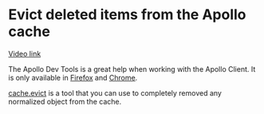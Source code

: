 # Evict deleted items from the Apollo cache

[Video link](https://www.egghead.io/lessons/egghead-evict-deleted-items-from-the-apollo-cache?pl=synchronize-client-and-server-state-in-react-using-apollo-client-a45b3b89)

<TimeStamp start="00:02" end="00:10">

The Apollo Dev Tools is a great help when working with the Apollo Client. It is only available in [Firefox](https://addons.mozilla.org/en-US/firefox/addon/apollo-developer-tools/) and [Chrome](https://chrome.google.com/webstore/detail/apollo-client-devtools/jdkknkkbebbapilgoeccciglkfbmbnfm?hl=en-US).

</TimeStamp>

<TimeStamp start="01:30" end="01:40">

[cache.evict](https://www.apollographql.com/docs/react/caching/garbage-collection/#cacheevict) is a tool that you can use to completely removed any normalized object from the cache.

</TimeStamp>